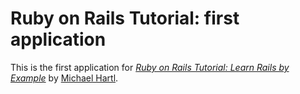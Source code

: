 # Ruby on Rails Tutorial: first application

This is the first application for 
[*Ruby on Rails Tutorial: Learn Rails by Example*](http://railstutorial.org)
by [Michael Hartl](http://michaelhartl.com/).



